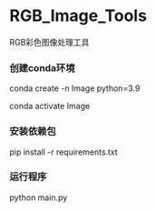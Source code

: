 # RGB_Image_Tools
RGB彩色图像处理工具

### 创建conda环境
conda create -n Image python=3.9

conda activate Image
### 安装依赖包
pip install -r requirements.txt
### 运行程序
python main.py
